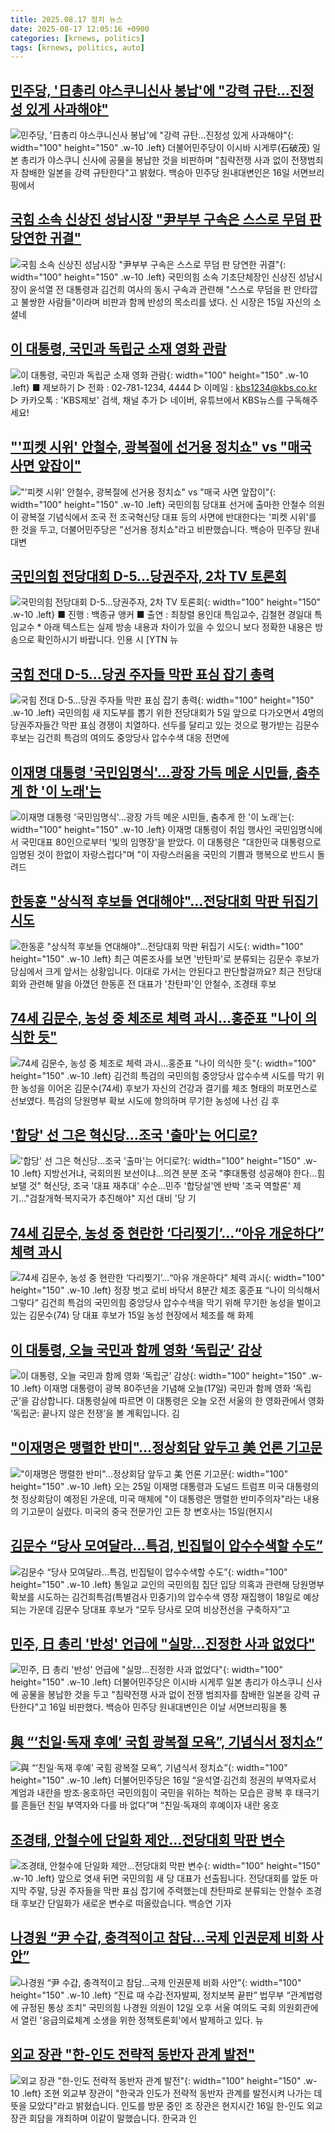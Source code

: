 ```yaml
---
title: 2025.08.17 정치 뉴스
date: 2025-08-17 12:05:16 +0900
categories: [krnews, politics]
tags: [krnews, politics, auto]
---
```

## [민주당, '日총리 야스쿠니신사 봉납'에 "강력 규탄…진정성 있게 사과해야"](https://n.news.naver.com/mnews/article/119/0002991579)

![민주당, '日총리 야스쿠니신사 봉납'에 "강력 규탄…진정성 있게 사과해야"](https://mimgnews.pstatic.net/image/origin/119/2025/08/16/2991579.jpg?type=nf220_150){: width="100" height="150" .w-10 .left}
더불어민주당이 이시바 시게루(石破茂) 일본 총리가 야스쿠니 신사에 공물을 봉납한 것을 비판하며 "침략전쟁 사과 없이 전쟁범죄자 참배한 일본을 강력 규탄한다"고 밝혔다. 백승아 민주당 원내대변인은 16일 서면브리핑에서

## [국힘 소속 신상진 성남시장 "尹부부 구속은 스스로 무덤 판 당연한 귀결"](https://n.news.naver.com/mnews/article/003/0013425311)

![국힘 소속 신상진 성남시장 "尹부부 구속은 스스로 무덤 판 당연한 귀결"](https://mimgnews.pstatic.net/image/origin/003/2025/08/17/13425311.jpg?type=nf220_150){: width="100" height="150" .w-10 .left}
국민의힘 소속 기초단체장인 신상진 성남시장이 윤석열 전 대통령과 김건희 여사의 동시 구속과 관련해 "스스로 무덤을 판 안타깝고 불쌍한 사람들"이라며 비판과 함께 반성의 목소리를 냈다. 신 시장은 15일 자신의 소셜네

## [이 대통령, 국민과 독립군 소재 영화 관람](https://n.news.naver.com/mnews/article/056/0012010256)

![이 대통령, 국민과 독립군 소재 영화 관람](https://mimgnews.pstatic.net/image/origin/056/2025/08/17/12010256.jpg?type=nf220_150){: width="100" height="150" .w-10 .left}
■ 제보하기 ▷ 전화 : 02-781-1234, 4444 ▷ 이메일 : kbs1234@kbs.co.kr ▷ 카카오톡 : 'KBS제보' 검색, 채널 추가 ▷ 네이버, 유튜브에서 KBS뉴스를 구독해주세요!

## ["'피켓 시위' 안철수, 광복절에 선거용 정치쇼" vs "매국 사면 앞잡이"](https://n.news.naver.com/mnews/article/437/0000452997)

!["'피켓 시위' 안철수, 광복절에 선거용 정치쇼" vs "매국 사면 앞잡이"](https://mimgnews.pstatic.net/image/origin/437/2025/08/16/452997.jpg?type=nf220_150){: width="100" height="150" .w-10 .left}
국민의힘 당대표 선거에 출마한 안철수 의원이 광복절 기념식에서 조국 전 조국혁신당 대표 등의 사면에 반대한다는 '피켓 시위'를 한 것을 두고, 더불어민주당은 "선거용 정치쇼"라고 비판했습니다. 백승아 민주당 원내대변

## [국민의힘 전당대회 D-5...당권주자, 2차 TV 토론회](https://n.news.naver.com/mnews/article/052/0002233826)

![국민의힘 전당대회 D-5...당권주자, 2차 TV 토론회](https://mimgnews.pstatic.net/image/origin/052/2025/08/17/2233826.jpg?type=nf220_150){: width="100" height="150" .w-10 .left}
■ 진행 : 백종규 앵커 ■ 출연 : 최창렬 용인대 특임교수, 김철현 경일대 특임교수 * 아래 텍스트는 실제 방송 내용과 차이가 있을 수 있으니 보다 정확한 내용은 방송으로 확인하시기 바랍니다. 인용 시 [YTN 뉴

## [국힘 전대 D-5…당권 주자들 막판 표심 잡기 총력](https://n.news.naver.com/mnews/article/003/0013425241)

![국힘 전대 D-5…당권 주자들 막판 표심 잡기 총력](https://mimgnews.pstatic.net/image/origin/003/2025/08/17/13425241.jpg?type=nf220_150){: width="100" height="150" .w-10 .left}
국민의힘 새 지도부를 뽑기 위한 전당대회가 5일 앞으로 다가오면서 4명의 당권주자들간 막판 표심 경쟁이 치열하다. 선두를 달리고 있는 것으로 평가받는 김문수 후보는 김건희 특검의 여의도 중앙당사 압수수색 대응 전면에

## [이재명 대통령 '국민임명식'…광장 가득 메운 시민들, 춤추게 한 '이 노래'는](https://n.news.naver.com/mnews/article/008/0005236580)

![이재명 대통령 '국민임명식'…광장 가득 메운 시민들, 춤추게 한 '이 노래'는](https://mimgnews.pstatic.net/image/origin/008/2025/08/16/5236580.jpg?type=nf220_150){: width="100" height="150" .w-10 .left}
이재명 대통령이 취임 행사인 국민임명식에서 국민대표 80인으로부터 '빛의 임명장'을 받았다. 이 대통령은 "대한민국 대통령으로 임명된 것이 한없이 자랑스럽다"며 "이 자랑스러움을 국민의 기쁨과 행복으로 반드시 돌려드

## [한동훈 "상식적 후보들 연대해야"…전당대회 막판 뒤집기 시도](https://n.news.naver.com/mnews/article/057/0001902730)

![한동훈 "상식적 후보들 연대해야"…전당대회 막판 뒤집기 시도](https://mimgnews.pstatic.net/image/origin/057/2025/08/16/1902730.jpg?type=nf220_150){: width="100" height="150" .w-10 .left}
최근 여론조사를 보면 '반탄파'로 분류되는 김문수 후보가 당심에서 크게 앞서는 상황입니다. 이대로 가서는 안된다고 판단할걸까요? 최근 전당대회와 관련해 말을 아꼈던 한동훈 전 대표가 '찬탄파'인 안철수, 조경태 후보

## [74세 김문수, 농성 중 체조로 체력 과시…홍준표 "나이 의식한 듯"](https://n.news.naver.com/mnews/article/277/0005637906)

![74세 김문수, 농성 중 체조로 체력 과시…홍준표 "나이 의식한 듯"](https://mimgnews.pstatic.net/image/origin/277/2025/08/16/5637906.jpg?type=nf220_150){: width="100" height="150" .w-10 .left}
김건희 특검의 국민의힘 중앙당사 압수수색 시도를 막기 위한 농성을 이어온 김문수(74세) 후보가 자신의 건강과 결기를 체조 형태의 퍼포먼스로 선보였다. 특검의 당원명부 확보 시도에 항의하며 무기한 농성에 나선 김 후

## ['합당' 선 그은 혁신당…조국 '출마'는 어디로?](https://n.news.naver.com/mnews/article/079/0004056209)

!['합당' 선 그은 혁신당…조국 '출마'는 어디로?](https://mimgnews.pstatic.net/image/origin/079/2025/08/16/4056209.jpg?type=nf220_150){: width="100" height="150" .w-10 .left}
지방선거냐, 국회의원 보선이냐…의견 분분 조국 "李대통령 성공해야 한다…힘 보탤 것" 혁신당, 조국 '대표 재추대' 수순…민주 '합당설'엔 반박 '조국 역할론' 제기…"검찰개혁·복지국가 추진해야" 지선 대비 '당 기

## [74세 김문수, 농성 중 현란한 ‘다리찢기’…“아유 개운하다” 체력 과시](https://n.news.naver.com/mnews/article/009/0005542345)

![74세 김문수, 농성 중 현란한 ‘다리찢기’…“아유 개운하다” 체력 과시](https://mimgnews.pstatic.net/image/origin/009/2025/08/16/5542345.jpg?type=nf220_150){: width="100" height="150" .w-10 .left}
정장 벗고 로비 바닥서 8분간 체조 홍준표 “나이 의식해서 그렇다” 김건희 특검의 국민의힘 중앙당사 압수수색을 막기 위해 무기한 농성을 벌이고 있는 김문수(74) 당 대표 후보가 15일 농성 현장에서 체조를 해 화제

## [이 대통령, 오늘 국민과 함께 영화 ‘독립군’ 감상](https://n.news.naver.com/mnews/article/056/0012010269)

![이 대통령, 오늘 국민과 함께 영화 ‘독립군’ 감상](https://mimgnews.pstatic.net/image/origin/056/2025/08/17/12010269.jpg?type=nf220_150){: width="100" height="150" .w-10 .left}
이재명 대통령이 광복 80주년을 기념해 오늘(17일) 국민과 함께 영화 ‘독립군’을 감상합니다. 대통령실에 따르면 이 대통령은 오늘 오전 서울의 한 영화관에서 영화 ‘독립군: 끝나지 않은 전쟁’을 볼 계획입니다. 김

## ["이재명은 맹렬한 반미"…정상회담 앞두고 美 언론 기고문](https://n.news.naver.com/mnews/article/015/0005171467)

!["이재명은 맹렬한 반미"…정상회담 앞두고 美 언론 기고문](https://mimgnews.pstatic.net/image/origin/015/2025/08/16/5171467.jpg?type=nf220_150){: width="100" height="150" .w-10 .left}
오는 25일 이재명 대통령과 도널드 트럼프 미국 대통령의 첫 정상회담이 예정된 가운데, 미국 매체에 "이 대통령은 맹렬한 반미주의자"라는 내용의 기고문이 실렸다. 미국의 중국 전문가인 고든 창 변호사는 15일(현지시

## [김문수 “당사 모여달라…특검, 빈집털이 압수수색할 수도”](https://n.news.naver.com/mnews/article/029/0002975628)

![김문수 “당사 모여달라…특검, 빈집털이 압수수색할 수도”](https://mimgnews.pstatic.net/image/origin/029/2025/08/17/2975628.jpg?type=nf220_150){: width="100" height="150" .w-10 .left}
통일교 교인의 국민의힘 집단 입당 의혹과 관련해 당원명부 확보를 시도하는 김건희특검(특별검사 민중기)의 압수수색 영장 재집행이 18일로 예상되는 가운데 김문수 당대표 후보가 “모두 당사로 모여 비상전선을 구축하자”고

## [민주, 日 총리 '반성' 언급에 "실망…진정한 사과 없었다"](https://n.news.naver.com/mnews/article/015/0005171448)

![민주, 日 총리 '반성' 언급에 "실망…진정한 사과 없었다"](https://mimgnews.pstatic.net/image/origin/015/2025/08/16/5171448.jpg?type=nf220_150){: width="100" height="150" .w-10 .left}
더불어민주당은 이시바 시게루 일본 총리가 야스쿠니 신사에 공물을 봉납한 것을 두고 "침략전쟁 사과 없이 전쟁 범죄자를 참배한 일본을 강력 규탄한다"고 16일 비판했다. 백승아 민주당 원내대변인은 이날 서면브리핑을 통

## [與 “‘친일·독재 후예’ 국힘 광복절 모욕”, 기념식서 정치쇼”](https://n.news.naver.com/mnews/article/029/0002975565)

![與 “‘친일·독재 후예’ 국힘 광복절 모욕”, 기념식서 정치쇼”](https://mimgnews.pstatic.net/image/origin/029/2025/08/16/2975565.jpg?type=nf220_150){: width="100" height="150" .w-10 .left}
더불어민주당은 16일 “윤석열·김건희 정권의 부역자로서 계엄과 내란을 방조·옹호하던 국민의힘이 국민을 위하는 척하는 모습은 광복 후 태극기를 흔들던 친일 부역자와 다를 바 없다”며 “친일·독재의 후예이자 내란 옹호

## [조경태, 안철수에 단일화 제안…전당대회 막판 변수](https://n.news.naver.com/mnews/article/449/0000318041)

![조경태, 안철수에 단일화 제안…전당대회 막판 변수](https://mimgnews.pstatic.net/image/origin/449/2025/08/16/318041.jpg?type=nf220_150){: width="100" height="150" .w-10 .left}
앞으로 엿새 뒤면 국민의힘 새 당 대표가 선출됩니다. 전당대회를 앞둔 마지막 주말, 당권 주자들을 막판 표심 잡기에 주력했는데 찬탄파로 분류되는 안철수 조경태 후보간 단일화가 새로운 변수로 떠올랐습니다. 백승연 기자

## [나경원 “尹 수갑, 충격적이고 참담…국제 인권문제 비화 사안”](https://n.news.naver.com/mnews/article/022/0004060395)

![나경원 “尹 수갑, 충격적이고 참담…국제 인권문제 비화 사안”](https://mimgnews.pstatic.net/image/origin/022/2025/08/16/4060395.jpg?type=nf220_150){: width="100" height="150" .w-10 .left}
“진료 때 수갑·전자발찌, 정치보복 끝판” 법무부 “관계법령에 규정된 통상 조치” 국민의힘 나경원 의원이 12일 오후 서울 여의도 국회 의원회관에서 열린 '응급의료체계 소생을 위한 정책토론회'에서 발제하고 있다. 뉴

## [외교 장관 "한-인도 전략적 동반자 관계 발전"](https://n.news.naver.com/mnews/article/422/0000771291)

![외교 장관 "한-인도 전략적 동반자 관계 발전"](https://mimgnews.pstatic.net/image/origin/422/2025/08/17/771291.jpg?type=nf220_150){: width="100" height="150" .w-10 .left}
조현 외교부 장관이 "한국과 인도가 전략적 동반자 관계를 발전시켜 나가는 데 뜻을 모았다"라고 밝혔습니다. 인도를 방문 중인 조 장관은 현지시간 16일 한-인도 외교장관 회담을 개최하며 이같이 말했습니다. 한국과 인


